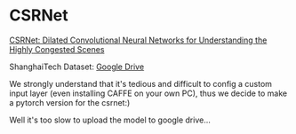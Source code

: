 # CSRNet
[CSRNet: Dilated Convolutional Neural Networks for Understanding the Highly Congested Scenes](https://arxiv.org/abs/1802.10062)

ShanghaiTech Dataset: [Google Drive](https://drive.google.com/open?id=16dhJn7k4FWVwByRsQAEpl9lwjuV03jVI)

We strongly understand that it's tedious and difficult to config a custom input layer (even installing CAFFE on your own PC), thus we decide to make a pytorch version for the csrnet:)

Well it's too slow to upload the model to google drive...
